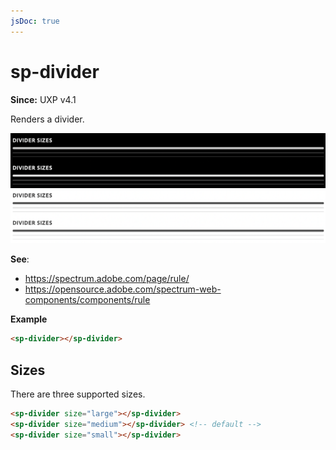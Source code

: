 ```yaml
---
jsDoc: true
---
```

# sp-divider

**Since:** UXP v4.1

Renders a divider.

![Dividers](../assets/sp-divider.png)

**See**:
- https://spectrum.adobe.com/page/rule/
- https://opensource.adobe.com/spectrum-web-components/components/rule

**Example**

```html
<sp-divider></sp-divider>
```

## Sizes

There are three supported sizes.

```html
<sp-divider size="large"></sp-divider>
<sp-divider size="medium"></sp-divider> <!-- default -->
<sp-divider size="small"></sp-divider>
```
